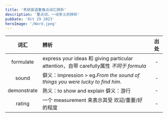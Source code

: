```yaml
---
title: '考研英语重难点词汇辨析'
description: '重点词，一词多义的辨析'
pubDate: 'Oct 29 2023'
heroImage: '/Word.jpeg'
---
```


|    词汇     | 辨析                                                         | 出处 |
| :---------: | :----------------------------------------------------------- | :--: |
|  formulate  | express your ideas 和 giving particular attention，自带 carefully属性 *不同于 formula* |  -   |
|    sound    | 僻义：impression > eg.*From the sound of things you were lucky to find him.* |  -   |
| demonstrate | 熟义：to show and explain  僻义：游行                        |  -   |
|   rating    | 一个 measurement 来表示其受 欢迎/重要/好 的程度              |  -   |
